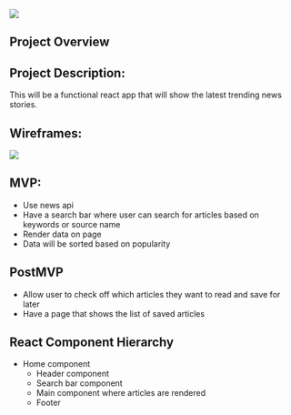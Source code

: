![](https://media.giphy.com/media/fVeo7iZldhfxC94Hwh/giphy.gif)

## Project Overview

## Project Description:
This will be a functional react app that will show the latest trending news stories.

## Wireframes:
![](https://i.imgur.com/bnteKR9.png)

## MVP:
- Use news api
- Have a search bar where user can search for articles based on keywords or source name
- Render data on page
- Data will be sorted based on popularity 

## PostMVP 
- Allow user to check off which articles they want to read and save for later
- Have a page that shows the list of saved articles

## React Component Hierarchy
- Home component 
    - Header component
    - Search bar component
    - Main component where articles are rendered
    - Footer 
